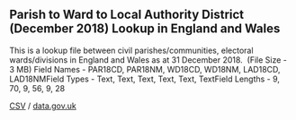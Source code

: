 ## Parish to Ward to Local Authority District (December 2018) Lookup in England and Wales

This is a lookup file between civil parishes/communities, electoral wards/divisions in England and Wales as at 31 December 2018.  (File Size - 3 MB) Field Names - PAR18CD, PAR18NM, WD18CD, WD18NM, LAD18CD, LAD18NMField Types - Text, Text, Text, Text, Text, TextField Lengths - 9, 70, 9, 56, 9, 28

[CSV](csv/072.csv) / [data.gov.uk](https://data.gov.uk/dataset/77f46dd3-7afb-43ba-9935-3c370c2f44d4/parish-to-ward-to-local-authority-district-december-2018-lookup-in-england-and-wales)

